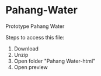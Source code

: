 # Pahang-Water
Prototype Pahang Water

Steps to access this file:
1. Download
2. Unzip
3. Open folder "Pahang Water-html"
4. Open preview
